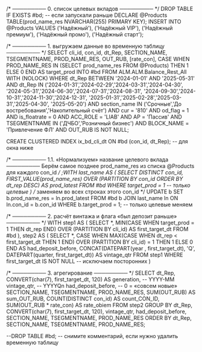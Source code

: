 /* ───────── 0. список целевых вкладов ───────── */
DROP TABLE IF EXISTS #bd;        -- если запускали раньше
DECLARE @Products TABLE(prod_name_res NVARCHAR(255) PRIMARY KEY);
INSERT INTO @Products VALUES
('Надёжный'), ('Надёжный VIP'),
('Надёжный премиум'), ('Надёжный промо'),
('Надёжный старт');

/* ───────── 1. выгружаем данные во временную таблицу ───────── */
SELECT
    cli_id,
    con_id,
    dt_Rep,
    SECTION_NAME,
    TSEGMENTNAME,
    PROD_NAME_RES,
    OUT_RUB,
    [rate_con],
    CASE WHEN PROD_NAME_RES IN (SELECT prod_name_res FROM @Products)
         THEN 1 ELSE 0 END AS target_prod
INTO   #bd
FROM   ALM.ALM.Balance_Rest_All WITH (NOLOCK)
WHERE  dt_Rep BETWEEN '2024-01-01' AND '2025-05-31'
  AND  dt_Rep IN ('2024-01-31','2024-02-29','2024-03-31','2024-04-30',
                  '2024-05-31','2024-06-30','2024-07-31','2024-08-31',
                  '2024-09-30','2024-10-31','2024-11-30','2024-12-31',
                  '2025-01-31','2025-02-28','2025-03-31','2025-04-30',
                  '2025-05-20')
  AND  section_name  IN ('Срочные','До востребования','Накопительный счёт')
  AND  cur           = '810'
  AND  od_flag       = 1
  AND  is_floatrate  = 0
  AND  ACC_ROLE      = 'LIAB'
  AND  AP            = 'Пассив'
  AND  TSEGMENTNAME IN ('ДЧБО','Розничный бизнес')
  AND  BLOCK_NAME    = 'Привлечение ФЛ'
  AND  OUT_RUB IS NOT NULL;

CREATE CLUSTERED INDEX ix_bd_cli_dt ON #bd (con_id, dt_Rep);  -- для окна ниже

/* ───────── 1.1. «Нормализуем» название целевого вклада ─────────
   Берём самое позднее prod_name_res из списка @Products для каждого con_id */
;WITH last_name AS (
    SELECT DISTINCT
           con_id,
           FIRST_VALUE(prod_name_res)
             OVER (PARTITION BY con_id
                   ORDER BY dt_rep DESC) AS prod_latest
    FROM #bd
    WHERE target_prod = 1                 -- только целевые
)
/* заменяем во всех строках этого con_id */
UPDATE b
SET    b.prod_name_res = ln.prod_latest
FROM   #bd b
JOIN   last_name ln ON ln.con_id = b.con_id
WHERE  b.target_prod = 1;                 -- только целевые меняем

/* ───────── 2. расчёт винтажа и флага «был депозит раньше» ───────── */
WITH step1 AS (
    SELECT *,
        MIN(CASE WHEN target_prod = 1 THEN dt_rep END)
            OVER (PARTITION BY cli_id)                    AS first_target_dt
    FROM #bd
), step2 AS (
    SELECT *,
        CASE WHEN MAX(CASE WHEN dt_rep < first_target_dt THEN 1 END)
                 OVER (PARTITION BY cli_id) = 1
             THEN 1 ELSE 0 END                            AS had_deposit_before,
        CONCAT(DATEPART(year , first_target_dt), 'Q',
               DATEPART(quarter, first_target_dt))        AS vintage_qtr
    FROM step1
    WHERE first_target_dt IS NOT NULL                     -- исключаем посторонних
)

/* ───────── 3. агрегирование ───────── */
SELECT
    dt_Rep,
    CONVERT(char(7), first_target_dt, 120) AS generation,   -- YYYY-MM
    vintage_qtr,                                            -- YYYYQn
    had_deposit_before,                                     -- 0 = «совсем новые»
    SECTION_NAME,
    TSEGMENTNAME,
    PROD_NAME_RES,
    SUM(OUT_RUB)                    AS sum_OUT_RUB,
    COUNT(DISTINCT con_id)          AS count_CON_ID,
    SUM(OUT_RUB * rate_con)         AS rate_obiem
FROM step2
GROUP BY
    dt_Rep,
    CONVERT(char(7), first_target_dt, 120),
    vintage_qtr,
    had_deposit_before,
    SECTION_NAME,
    TSEGMENTNAME,
    PROD_NAME_RES
ORDER BY
    dt_Rep, SECTION_NAME, TSEGMENTNAME, PROD_NAME_RES;

--DROP TABLE #bd;   -- снимите комментарий, если нужно удалить временную таблицу

